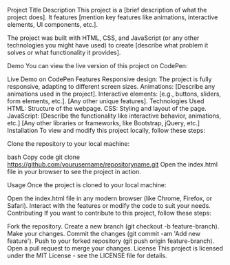 Project Title
Description
This project is a [brief description of what the project does]. It features [mention key features like animations, interactive elements, UI components, etc.].

The project was built with HTML, CSS, and JavaScript (or any other technologies you might have used) to create [describe what problem it solves or what functionality it provides].

Demo
You can view the live version of this project on CodePen:

Live Demo on CodePen
Features
Responsive design: The project is fully responsive, adapting to different screen sizes.
Animations: [Describe any animations used in the project].
Interactive elements: [e.g., buttons, sliders, form elements, etc.].
[Any other unique features].
Technologies Used
HTML: Structure of the webpage.
CSS: Styling and layout of the page.
JavaScript: [Describe the functionality like interactive behavior, animations, etc.]
[Any other libraries or frameworks, like Bootstrap, jQuery, etc.]
Installation
To view and modify this project locally, follow these steps:

Clone the repository to your local machine:

bash
Copy code
git clone https://github.com/yourusername/repositoryname.git
Open the index.html file in your browser to see the project in action.

Usage
Once the project is cloned to your local machine:

Open the index.html file in any modern browser (like Chrome, Firefox, or Safari).
Interact with the features or modify the code to suit your needs.
Contributing
If you want to contribute to this project, follow these steps:

Fork the repository.
Create a new branch (git checkout -b feature-branch).
Make your changes.
Commit the changes (git commit -am 'Add new feature').
Push to your forked repository (git push origin feature-branch).
Open a pull request to merge your changes.
License
This project is licensed under the MIT License - see the LICENSE file for details.

